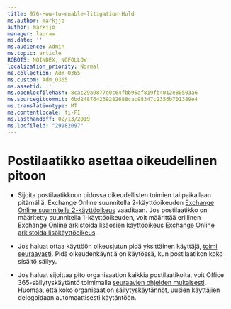 ```yaml
---
title: 976-How-to-enable-litigation-Hold
ms.author: markjjo
author: markjjo
manager: lauraw
ms.date: ''
ms.audience: Admin
ms.topic: article
ROBOTS: NOINDEX, NOFOLLOW
localization_priority: Normal
ms.collection: Adm_O365
ms.custom: Adm_O365
ms.assetid: ''
ms.openlocfilehash: 8cac29a9877d0c64fbb95af819fb4012e80503a6
ms.sourcegitcommit: 6bd248764239282688cac98347c2356b701389e4
ms.translationtype: MT
ms.contentlocale: fi-FI
ms.lasthandoff: 02/13/2019
ms.locfileid: "29982097"
---
```

# <a name="place-a-mailbox-on-legal-hold"></a>Postilaatikko asettaa oikeudellinen pitoon

- Sijoita postilaatikkoon pidossa oikeudellisten toimien tai paikallaan pitämällä, Exchange Online suunnitella 2-käyttöoikeuden [Exchange Online suunnitella 2-käyttöoikeus](https://docs.microsoft.com/office365/servicedescriptions/office-365-platform-service-description/office-365-plan-options) vaaditaan. Jos postilaatikko on määritetty suunnitella 1-käyttöoikeuden, voit määrittää erillinen Exchange Online arkistoida lisäosien käyttöoikeus [Exchange Online arkistoida lisäkäyttöoikeus](https://docs.microsoft.com/office365/servicedescriptions/exchange-online-archiving-service-description).

- Jos haluat ottaa käyttöön oikeusjutun pidä yksittäinen käyttäjä, [toimi seuraavasti](https://docs.microsoft.com/office365/SecurityCompliance/place-a-mailbox-on-litigation-hold). Pidä oikeudenkäyntiä on käytössä, kun postilaatikon koko sisältö säilyy.

- Jos haluat sijoittaa pito organisaation kaikkia postilaatikoita, voit Office 365-säilytyskäytäntö toimimalla [seuraavien ohjeiden mukaisesti](https://docs.microsoft.com/office365/securitycompliance/retention-policies#applying-a-retention-policy-to-an-entire-organization-or-specific-locations). Huomaa, että koko organisaation säilytyskäytännöt, uusien käyttäjien delegoidaan automaattisesti käytäntöön.


